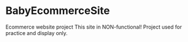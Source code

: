 # BabyEcommerceSite
Ecommerce website project
This site in NON-functional!
Project used for practice and display only.
